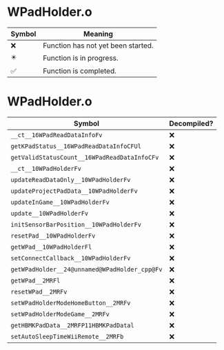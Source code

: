 # WPadHolder.o
| Symbol | Meaning 
| ------------- | ------------- 
| :x: | Function has not yet been started. 
| :eight_pointed_black_star: | Function is in progress. 
| :white_check_mark: | Function is completed. 


# WPadHolder.o
| Symbol | Decompiled? |
| ------------- | ------------- |
| `__ct__16WPadReadDataInfoFv` | :x: |
| `getKPadStatus__16WPadReadDataInfoCFUl` | :x: |
| `getValidStatusCount__16WPadReadDataInfoCFv` | :x: |
| `__ct__10WPadHolderFv` | :x: |
| `updateReadDataOnly__10WPadHolderFv` | :x: |
| `updateProjectPadData__10WPadHolderFv` | :x: |
| `updateInGame__10WPadHolderFv` | :x: |
| `update__10WPadHolderFv` | :x: |
| `initSensorBarPosition__10WPadHolderFv` | :x: |
| `resetPad__10WPadHolderFv` | :x: |
| `getWPad__10WPadHolderFl` | :x: |
| `setConnectCallback__10WPadHolderFv` | :x: |
| `getWPadHolder__24@unnamed@WPadHolder_cpp@Fv` | :x: |
| `getWPad__2MRFl` | :x: |
| `resetWPad__2MRFv` | :x: |
| `setWPadHolderModeHomeButton__2MRFv` | :x: |
| `setWPadHolderModeGame__2MRFv` | :x: |
| `getHBMKPadData__2MRFP11HBMKPadDatal` | :x: |
| `setAutoSleepTimeWiiRemote__2MRFb` | :x: |
